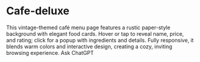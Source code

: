 # Cafe-deluxe
This vintage-themed café menu page features a rustic paper-style background with elegant food cards. Hover or tap to reveal name, price, and rating; click for a popup with ingredients and details. Fully responsive, it blends warm colors and interactive design, creating a cozy, inviting browsing experience.          Ask ChatGPT
